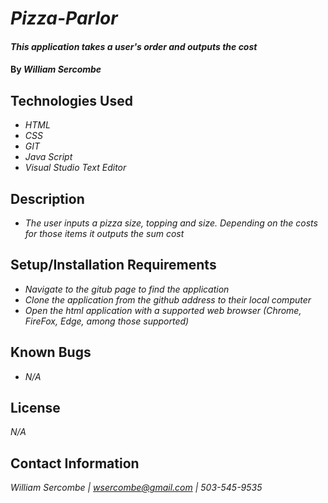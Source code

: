 # _Pizza-Parlor_

#### _This application takes a user's order and outputs the cost_

#### By _**William Sercombe**_

## Technologies Used

* _HTML_
* _CSS_
* _GIT_
* _Java Script_
* _Visual Studio Text Editor_

## Description

* _The user inputs a pizza size, topping and size. Depending on the costs for those items it outputs the sum cost_

## Setup/Installation Requirements

* _Navigate to the gitub page to find the application_
* _Clone the application from the github address to their local computer_
* _Open the html application with a supported web browser (Chrome, FireFox, Edge, among those supported)_


## Known Bugs

* _N/A_

## License

_N/A_

## Contact Information

_William Sercombe | wsercombe@gmail.com | 503-545-9535_